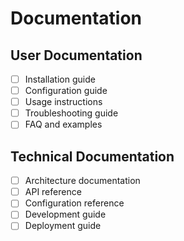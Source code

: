 # Documentation

## User Documentation
- [ ] Installation guide
- [ ] Configuration guide
- [ ] Usage instructions
- [ ] Troubleshooting guide
- [ ] FAQ and examples

## Technical Documentation
- [ ] Architecture documentation
- [ ] API reference
- [ ] Configuration reference
- [ ] Development guide
- [ ] Deployment guide
